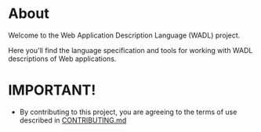 # About

Welcome to the Web Application Description Language (WADL) project.

Here you'll find the language specification and tools for working with WADL descriptions of Web applications.



# IMPORTANT!

* By contributing to this project, you are agreeing to the terms of use described in [CONTRIBUTING.md](./CONTRIBUTING.md)

